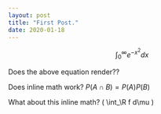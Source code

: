 ```yaml
---
layout: post
title: "First Post."
date: 2020-01-18
---
```


$$\int_0^\infty e^{-x^2} dx$$

Does the above equation render??

Does inline math work? $P(A \cap B) = P(A)P(B)$

What about this inline math? \( \int_\R f d\mu \) 
